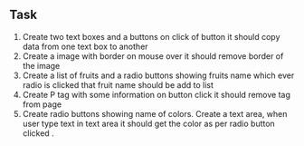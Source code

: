 ## Task
1. Create two text boxes and a buttons on click of button it should copy data from one text box to another
2. Create a image with border on mouse over it should remove border of the image
3. Create a list of fruits and a radio buttons showing fruits name which ever radio is clicked that fruit name should be add to list
4.  Create P tag with some information on button click it should remove tag from page
5. Create radio buttons showing name of colors. Create a text area,  when user type text in text area it should get the color as per radio button clicked .
